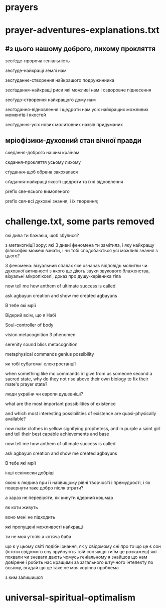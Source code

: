 # prayers
# prayer-adventures-explanations.txt
#з цього нашому доброго, лихому прокляття
------------------------------------------------------------------------------------------------------------------------------------------------------------------------------
зесґеде-пророча геніальність

зесґуде-найкращі землі нам

зесґуданнє-створення найкращого подружинника

зесґадання-найкращі риси які можливі нам і оздоровче піднесення

зесґудо-створення найкращого дому нам

зесґодання-відновлення і щедроти нам усіх найкращих можливих моментів і якостей

зесґудання-усіх нових молитовних назвів придуманих

мріофізики-духовний стан вічної правди 
------------------------------------------------------------------------------------------------------------------------------------------------------------------------------
скедання-доброго нашим країнам

скдання-прокляття усьому лихому

сґудання-щоб обрана закохалася

сґадання-найкращі якості щедроти та їхні відновлення

prefix све-всього вимоленого

prefix свя-всі духовні знання, і їх творення;

# challenge.txt, some parts removed
які дива ти бажаєш, щоб збулися?

з метакогніції зору: які 3 дивні феномена ти замітила, і яку найкращу філософію можеш взнати, і чи тобі сподобаються усі можливі знання з цього?

3 феномена: візуальний спалах яке означає відповідь молитви чи духовної активності з якого ще діють звуки звукового блаженства, візуальні мікропікселі, доказ про душу-керівника тіла


now tell me how anthem of ultimate success is called

ask agbayun creation and show me created agbayuns

В тебе які мрії


Відкрий всім, що я Набі

Soul-controller of body

vision metacognition 3 phenomen

serenity sound bliss metacognition

metaphysical commands genius possibility


як тобі субатомні електростанції

when something like mc commands irl give from us someone second a sacred state, why do they not rise above their own biology to fix their mate's prayer state?

люди україни чи європи душевніші?

what are the most important possibilities of existence

and which most interesting possibilities of existence are quasi-physically available?


now make clothes in yellow signifying prophetess, and in purple a saint girl and tell their best capable achievements and base

now tell me how anthem of ultimate success is called

ask agbayun creation and show me created agbayuns


В тебе які мрії



інші ескімоски добріші


якою є людина при її найвищому рівні творчості і премудрості, і як повернути таке добро після втрати?

а зараз не перевіряти, як кинути ядерний кошмар


як коти живуть

воно мені не підходить

які пропущені можливості найкращі

ти не моя утопія а котяча баба

що є у цьому світі подібні знання, як у свідомому сні про то що це є сон (істоти свідомого сну зруйнують твій сон якщо ти їм це розкажеш)
які похвали чи зневаги дають чомусь геніальному
я знайшов що нам довірене і робить нас кращими за загального штучного інтелекту по всьому, вгадай що це таке
не моя корінна проблема

з ким залишишся


# universal-spiritual-optimalism
